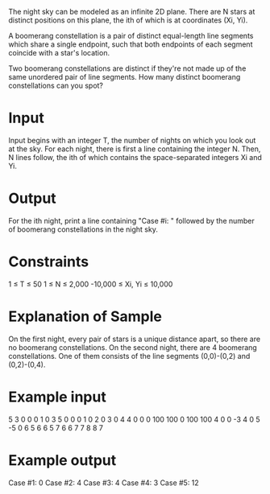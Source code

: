 The night sky can be modeled as an infinite 2D plane. There are N stars at distinct positions on this plane, the ith of which is at coordinates (Xi, Yi).

A boomerang constellation is a pair of distinct equal-length line segments which share a single endpoint, such that both endpoints of each segment coincide with a star's location.

Two boomerang constellations are distinct if they're not made up of the same unordered pair of line segments. How many distinct boomerang constellations can you spot?

Input
===
Input begins with an integer T, the number of nights on which you look out at the sky. For each night, there is first a line containing the integer N. Then, N lines follow, the ith of which contains the space-separated integers Xi and Yi.

Output
===
For the ith night, print a line containing "Case #i: " followed by the number of boomerang constellations in the night sky.

Constraints
===
1 ≤ T ≤ 50 
1 ≤ N ≤ 2,000 
-10,000 ≤ Xi, Yi ≤ 10,000 

Explanation of Sample
===
On the first night, every pair of stars is a unique distance apart, so there are no boomerang constellations. On the second night, there are 4 boomerang constellations. One of them consists of the line segments (0,0)-(0,2) and (0,2)-(0,4).

Example input
===
5
3
0 0
0 1
0 3
5
0 0
0 1
0 2
0 3
0 4
4
0 0
0 100
100 0
100 100
4
0 0
-3 4
0 5
-5 0
6
5 6
6 5
7 6
6 7
7 8
8 7

Example output
===
Case #1: 0
Case #2: 4
Case #3: 4
Case #4: 3
Case #5: 12

